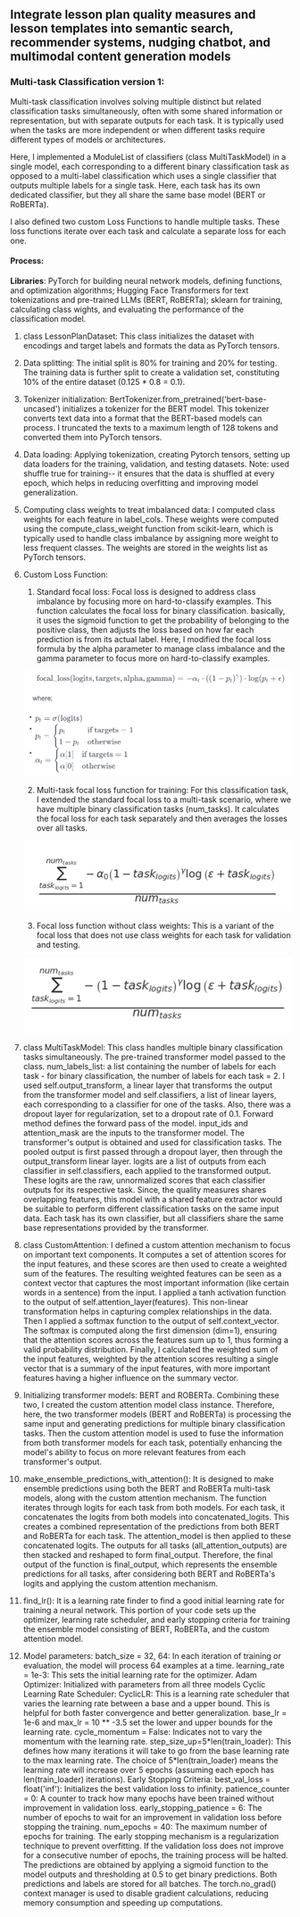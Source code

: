 ## Integrate lesson plan quality measures and lesson templates into semantic search, recommender systems, nudging chatbot, and multimodal content generation models


### Multi-task Classification version 1:

Multi-task classification involves solving multiple distinct but related classification tasks simultaneously, often with some shared information or representation, but with separate outputs for each task. It is typically used when the tasks are more independent or when different tasks require different types of models or architectures.

Here, I implemented a ModuleList of classifiers (class MultiTaskModel) in a single model, each corresponding to a different binary classification task as opposed to a multi-label classification which uses a single classifier that outputs multiple labels for a single task. Here, each task has its own dedicated classifier, but they all share the same base model (BERT or RoBERTa).

I also defined two custom Loss Functions to handle multiple tasks. These loss functions iterate over each task and calculate a separate loss for each one.

#### Process:

**Libraries**: PyTorch for building neural network models, defining functions, and optimization algorithms; Hugging Face Transformers for text tokenizations and pre-trained LLMs (BERT, RoBERTa); sklearn for training, calculating class wights, and evaluating the performance of the classification model.

1. class LessonPlanDataset: This class initializes the dataset with encodings and target labels and formats the data as PyTorch tensors.

2. Data splitting: The initial split is 80% for training and 20% for testing. The training data is further split to create a validation set, constituting 10% of the entire dataset (0.125 * 0.8 = 0.1).

3. Tokenizer initialization: BertTokenizer.from_pretrained('bert-base-uncased') initializes a tokenizer for the BERT model. This tokenizer converts text data into a format that the BERT-based models can process. I truncated the texts to a maximum length of 128 tokens and converted them into PyTorch tensors.

4. Data loading: Applying tokenization, creating Pytorch tensors, setting up data loaders for the training, validation, and testing datasets. Note: used shuffle true for training-- it ensures that the data is shuffled at every epoch, which helps in reducing overfitting and improving model generalization.

5. Computing class weights to treat imbalanced data: I computed class weights for each feature in label_cols. These weights were computed using the compute_class_weight function from scikit-learn, which is typically used to handle class imbalance by assigning more weight to less frequent classes. The weights are stored in the weights list as PyTorch tensors.

6. Custom Loss Function: 

    1. Standard focal loss: Focal loss is designed to address class imbalance by focusing more on hard-to-classify examples. This function calculates the focal loss for binary classification. basically, it uses the sigmoid function to get the probability of belonging to the positive class, then adjusts the loss based on how far each prediction is from its actual label. Here, I modified the focal loss formula by the alpha parameter to manage class imbalance and the gamma parameter to focus more on hard-to-classify examples.

    ![Alt text](image-1.png)

    2. Multi-task focal loss function for training: For this classification task, I extended the standard focal loss to a multi-task scenario, where we have multiple binary classification tasks (num_tasks). It calculates the focal loss for each task separately and then averages the losses over all tasks.

    ![Alt text](image-3.png)

       
    3. Focal loss function without class weights: This is a variant of the focal loss that does not use class weights for each task for validation and testing.

    ![Alt text](image-4.png)

7. class MultiTaskModel: This class handles multiple binary classification tasks simultaneously. The pre-trained transformer model passed to the class.
num_labels_list: a list containing the number of labels for each task - for binary classification, the number of labels for each task = 2.
I used self.output_transform, a linear layer that transforms the output from the transformer model and self.classifiers, a list of linear layers, each corresponding to a classifier for one of the tasks.
Also, there was a dropout layer for regularization, set to a dropout rate of 0.1.
Forward method defines the forward pass of the model.
input_ids and attention_mask are the inputs to the transformer model.
The transformer's output is obtained and used for classification tasks.
The pooled output is first passed through a dropout layer, then through the output_transform linear layer.
logits are a list of outputs from each classifier in self.classifiers, each applied to the transformed output. These logits are the raw, unnormalized scores that each classifier outputs for its respective task. Since, the quality measures shares overlapping features, this model with a shared feature extractor would be suitable to perform different classification tasks on the same input data. Each task has its own classifier, but all classifiers share the same base representations provided by the transformer.

8. class CustomAttention: I defined a custom attention mechanism to focus on important text components. It computes a set of attention scores for the input features, and these scores are then used to create a weighted sum of the features. The resulting weighted features can be seen as a context vector that captures the most important information (like certain words in a sentence) from the input. I applied a tanh activation function to the output of self.attention_layer(features). This non-linear transformation helps in capturing complex relationships in the data. Then I applied a softmax function to the output of self.context_vector. The softmax is computed along the first dimension (dim=1), ensuring that the attention scores across the features sum up to 1, thus forming a valid probability distribution. Finally, I calculated the weighted sum of the input features, weighted by the attention scores resulting a single vector that is a summary of the input features, with more important features having a higher influence on the summary vector.

9. Initializing transformer models: BERT and ROBERTa. Combining these two, I created the custom attention model class instance. Therefore, here, the two transformer models (BERT and RoBERTa) is processing the same input and generating predictions for multiple binary classification tasks. Then the custom attention model is used to fuse the information from both transformer models for each task, potentially enhancing the model's ability to focus on more relevant features from each transformer's output.

10. make_ensemble_predictions_with_attention(): It is designed to make ensemble predictions using both the BERT and RoBERTa multi-task models, along with the custom attention mechanism. The function iterates through logits for each task from both models. For each task, it concatenates the logits from both models into concatenated_logits. This creates a combined representation of the predictions from both BERT and RoBERTa for each task. The attention_model is then applied to these concatenated logits. The outputs for all tasks (all_attention_outputs) are then stacked and reshaped to form final_output. Therefore, the final output of the function is final_output, which represents the ensemble predictions for all tasks, after considering both BERT and RoBERTa's logits and applying the custom attention mechanism.

11. find_lr(): It is a learning rate finder to find a good initial learning rate for training a neural network. 
This portion of your code sets up the optimizer, learning rate scheduler, and early stopping criteria for training the ensemble model consisting of BERT, RoBERTa, and the custom attention model.

12. Model parameters: 
batch_size = 32, 64: In each iteration of training or evaluation, the model will process 64 examples at a time.
learning_rate = 1e-3: This sets the initial learning rate for the optimizer.
Adam Optimizer: Initialized with parameters from all three models
Cyclic Learning Rate Scheduler: CyclicLR: This is a learning rate scheduler that varies the learning rate between a base and a upper bound. This is helpful for both faster convergence and better generalization.
base_lr = 1e-6 and max_lr = 10 ** -3.5 set the lower and upper bounds for the learning rate.
cycle_momentum = False: Indicates not to vary the momentum with the learning rate.
step_size_up=5\*len(train_loader): This defines how many iterations it will take to go from the base learning rate to the max learning rate. The choice of 5*len(train_loader) means the learning rate will increase over 5 epochs (assuming each epoch has len(train_loader) iterations).
Early Stopping Criteria: 
best_val_loss = float('inf'): Initializes the best validation loss to infinity.
patience_counter = 0: A counter to track how many epochs have been trained without improvement in validation loss.
early_stopping_patience = 6: The number of epochs to wait for an improvement in validation loss before stopping the training.
num_epochs = 40: The maximum number of epochs for training.
The early stopping mechanism is a regularization technique to prevent overfitting. If the validation loss does not improve for a consecutive number of epochs, the training process will be halted.
The predictions are obtained by applying a sigmoid function to the model outputs and thresholding at 0.5 to get binary predictions.
Both predictions and labels are stored for all batches.
The torch.no_grad() context manager is used to disable gradient calculations, reducing memory consumption and speeding up computations.
